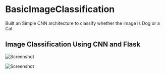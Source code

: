 # BasicImageClassification
 Built an Simple CNN architecture to classify whether the image is Dog or a Cat.
 
 ## Image Classification Using CNN and Flask
 
 ![Screenshot](https://github.com/Sukruth097/BasicImageClassification/blob/main/SampleOutput/Prediction(1).png)
 
 ![Screenshot](https://github.com/Sukruth097/BasicImageClassification/blob/main/SampleOutput/Prediction(2).png)
 
